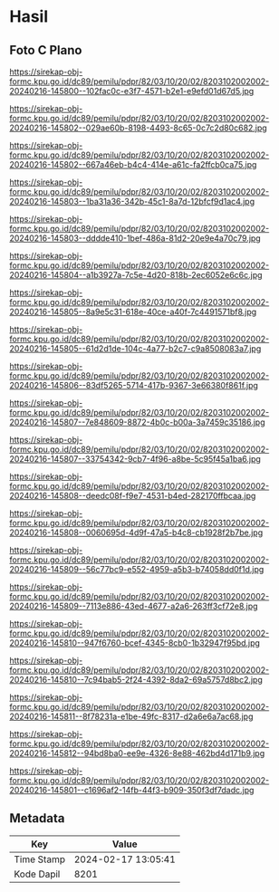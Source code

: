# Hasil

## Foto C Plano

https://sirekap-obj-formc.kpu.go.id/dc89/pemilu/pdpr/82/03/10/20/02/8203102002002-20240216-145800--102fac0c-e3f7-4571-b2e1-e9efd01d67d5.jpg

https://sirekap-obj-formc.kpu.go.id/dc89/pemilu/pdpr/82/03/10/20/02/8203102002002-20240216-145802--029ae60b-8198-4493-8c65-0c7c2d80c682.jpg

https://sirekap-obj-formc.kpu.go.id/dc89/pemilu/pdpr/82/03/10/20/02/8203102002002-20240216-145802--667a46eb-b4c4-414e-a61c-fa2ffcb0ca75.jpg

https://sirekap-obj-formc.kpu.go.id/dc89/pemilu/pdpr/82/03/10/20/02/8203102002002-20240216-145803--1ba31a36-342b-45c1-8a7d-12bfcf9d1ac4.jpg

https://sirekap-obj-formc.kpu.go.id/dc89/pemilu/pdpr/82/03/10/20/02/8203102002002-20240216-145803--dddde410-1bef-486a-81d2-20e9e4a70c79.jpg

https://sirekap-obj-formc.kpu.go.id/dc89/pemilu/pdpr/82/03/10/20/02/8203102002002-20240216-145804--a1b3927a-7c5e-4d20-818b-2ec6052e6c6c.jpg

https://sirekap-obj-formc.kpu.go.id/dc89/pemilu/pdpr/82/03/10/20/02/8203102002002-20240216-145805--8a9e5c31-618e-40ce-a40f-7c4491571bf8.jpg

https://sirekap-obj-formc.kpu.go.id/dc89/pemilu/pdpr/82/03/10/20/02/8203102002002-20240216-145805--61d2d1de-104c-4a77-b2c7-c9a8508083a7.jpg

https://sirekap-obj-formc.kpu.go.id/dc89/pemilu/pdpr/82/03/10/20/02/8203102002002-20240216-145806--83df5265-5714-417b-9367-3e66380f861f.jpg

https://sirekap-obj-formc.kpu.go.id/dc89/pemilu/pdpr/82/03/10/20/02/8203102002002-20240216-145807--7e848609-8872-4b0c-b00a-3a7459c35186.jpg

https://sirekap-obj-formc.kpu.go.id/dc89/pemilu/pdpr/82/03/10/20/02/8203102002002-20240216-145807--33754342-9cb7-4f96-a8be-5c95f45a1ba6.jpg

https://sirekap-obj-formc.kpu.go.id/dc89/pemilu/pdpr/82/03/10/20/02/8203102002002-20240216-145808--deedc08f-f9e7-4531-b4ed-282170ffbcaa.jpg

https://sirekap-obj-formc.kpu.go.id/dc89/pemilu/pdpr/82/03/10/20/02/8203102002002-20240216-145808--0060695d-4d9f-47a5-b4c8-cb1928f2b7be.jpg

https://sirekap-obj-formc.kpu.go.id/dc89/pemilu/pdpr/82/03/10/20/02/8203102002002-20240216-145809--56c77bc9-e552-4959-a5b3-b74058dd0f1d.jpg

https://sirekap-obj-formc.kpu.go.id/dc89/pemilu/pdpr/82/03/10/20/02/8203102002002-20240216-145809--7113e886-43ed-4677-a2a6-263ff3cf72e8.jpg

https://sirekap-obj-formc.kpu.go.id/dc89/pemilu/pdpr/82/03/10/20/02/8203102002002-20240216-145810--947f6760-bcef-4345-8cb0-1b32947f95bd.jpg

https://sirekap-obj-formc.kpu.go.id/dc89/pemilu/pdpr/82/03/10/20/02/8203102002002-20240216-145810--7c94bab5-2f24-4392-8da2-69a5757d8bc2.jpg

https://sirekap-obj-formc.kpu.go.id/dc89/pemilu/pdpr/82/03/10/20/02/8203102002002-20240216-145811--8f78231a-e1be-49fc-8317-d2a6e6a7ac68.jpg

https://sirekap-obj-formc.kpu.go.id/dc89/pemilu/pdpr/82/03/10/20/02/8203102002002-20240216-145812--94bd8ba0-ee9e-4326-8e88-462bd4d171b9.jpg

https://sirekap-obj-formc.kpu.go.id/dc89/pemilu/pdpr/82/03/10/20/02/8203102002002-20240216-145801--c1696af2-14fb-44f3-b909-350f3df7dadc.jpg


## Metadata

| Key        | Value               |
| ---------- | ------------------- |
| Time Stamp | 2024-02-17 13:05:41 |
| Kode Dapil | 8201                |



